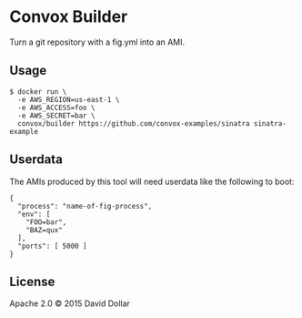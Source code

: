 # Convox Builder

Turn a git repository with a fig.yml into an AMI.

## Usage

    $ docker run \
      -e AWS_REGION=us-east-1 \
      -e AWS_ACCESS=foo \
      -e AWS_SECRET=bar \
      convox/builder https://github.com/convox-examples/sinatra sinatra-example

## Userdata

The AMIs produced by this tool will need userdata like the following to boot:

    {
      "process": "name-of-fig-process",
      "env": [
        "FOO=bar",
        "BAZ=qux"
      ],
      "ports": [ 5000 ]
    }

## License

Apache 2.0 &copy; 2015 David Dollar
